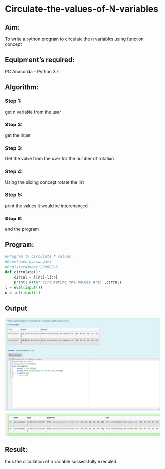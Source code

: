 # Circulate-the-values-of-N-variables

## Aim:

To write a python program to circulate the n variables using function concept

## Equipment’s required:

PC
Anaconda - Python 3.7

## Algorithm: 

### Step 1:
get n variable from the user
### Step 2: 
get the input
### Step 3: 
Get the value from the user for the number of rotation
### Step 4: 
Using the slicing concept rotate the list
### Step 5: 
print the values it would be interchanged
### Step 6: 
end the program

## Program:
```python
#Program to circulate N values.
#Developed by:sangavi 
#RegisterNumber:22008216
def circulate():
    circul = l[n:]+l[:n]
    print('After circulating the values are:',circul)
l = eval(input())
n = int(input())
```

## Output:
![](./circular.png)

## Result:
thus the circulation of n variable sussessfully executed